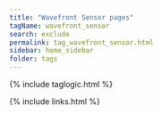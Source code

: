 ```yaml
---
title: "Wavefront Sensor pages"
tagName: wavefront_sensor
search: exclude
permalink: tag_wavefront_sensor.html
sidebar: home_sidebar
folder: tags
---
```

{% include taglogic.html %}

{% include links.html %}
